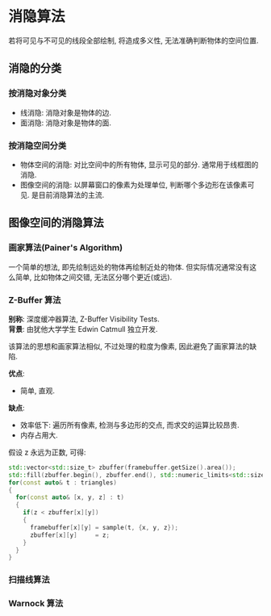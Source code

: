 # 消隐算法

若将可见与不可见的线段全部绘制, 将造成多义性, 无法准确判断物体的空间位置.  

## 消隐的分类

### 按消隐对象分类

- 线消隐: 消隐对象是物体的边.
- 面消隐: 消隐对象是物体的面.

### 按消隐空间分类

- 物体空间的消隐: 对比空间中的所有物体, 显示可见的部分. 通常用于线框图的消隐.
- 图像空间的消隐: 以屏幕窗口的像素为处理单位, 判断哪个多边形在该像素可见. 是目前消隐算法的主流.

## 图像空间的消隐算法

### 画家算法(Painer's Algorithm)

一个简单的想法, 即先绘制远处的物体再绘制近处的物体. 但实际情况通常没有这么简单, 比如物体之间交错, 无法区分哪个更近(或远).  

### Z-Buffer 算法

**别称**: 深度缓冲器算法, Z-Buffer Visibility Tests.  
**背景**: 由犹他大学学生 Edwin Catmull 独立开发.  

该算法的思想和画家算法相似, 不过处理的粒度为像素, 因此避免了画家算法的缺陷.

**优点**:  

- 简单, 直观.

**缺点**:  

- 效率低下: 遍历所有像素, 检测与多边形的交点, 而求交的运算比较昂贵.  
- 内存占用大.

假设 z 永远为正数, 可得:  

```cpp
std::vector<std::size_t> zbuffer(framebuffer.getSize().area());
std::fill(zbuffer.begin(), zbuffer.end(), std::numeric_limits<std::size_t>::max());
for(const auto& t : triangles)
{
  for(const auto& [x, y, z] : t)
  {
    if(z < zbuffer[x][y])
    {
      framebuffer[x][y] = sample(t, {x, y, z});
      zbuffer[x][y]     = z;
    }
  }
}
```

### 扫描线算法

<!-- TODO -->

### Warnock 算法

<!-- TODO -->
